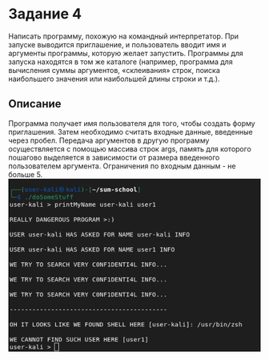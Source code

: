 # Задание 4
Написать программу, похожую на командный
интерпретатор. При запуске выводится приглашение, и
пользователь вводит имя и аргументы программы, которую
желает запустить. Программы для запуска находятся в том же
каталоге (например, программа для вычисления суммы
аргументов, «склеивания» строк, поиска наибольшего
значения или наибольшей длины строки и т.д.).
## Описание
Программа получает имя пользователя для того, чтобы создать форму приглашения. 
Затем необходимо считать входные данные, введенные через пробел.
Передача аргументов в другую программу осуществляется с помощью массива строк args, память для которого
пошагово выделяется в зависимости от размера введенного пользователем аргумента.
Ограничения по входным данным - не больше 5.
<br>
![Image Alt](https://github.com/ABoriskina/Module-3/blob/main/Lesson-1/Task-1-4/Screenshot%20from%202023-07-27%2016-28-03.png)
